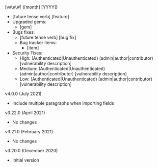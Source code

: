 [v#.#.#] ([month] [YYYY])
  - [future tense verb] [feature]
  - Upgraded gems:
    - [gem]
  - Bugs fixes:
    - [future tense verb] [bug fix]
    - Bug tracker items:
      - [item]
  - Security Fixes:
    - High: (Authenticated|Unauthenticated) (admin|author|contributor) [vulnerability description]
    - Medium: (Authenticated|Unauthenticated) (admin|author|contributor) [vulnerability description]
    - Low: (Authenticated|Unauthenticated) (admin|author|contributor) [vulnerability description]

v4.0.0 (July 2021)
  - Include multiple paragraphs when importing fields

v3.22.0 (April 2021)
  - No changes

v3.21.0 (February 2021)
  - No changes

v3.20.0 (December 2020)
  - Initial version
